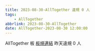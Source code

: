 ```yaml
---
title: 2023-08-30-AllTogether 違規 0 人
tags:
    - AllTogether
abbrlink: 2023-08-30-AllTogether
date: AllTogether-2023-08-30 12:00:00
---
```

AllTogether 板 [板規連結](https://www.ptt.cc/bbs/AllTogether/M.1643211430.A.5FB.html)
昨天違規 0 人
